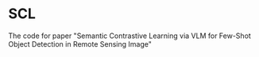 # SCL
The code for paper "Semantic Contrastive Learning via VLM for Few-Shot Object Detection in Remote Sensing Image"
